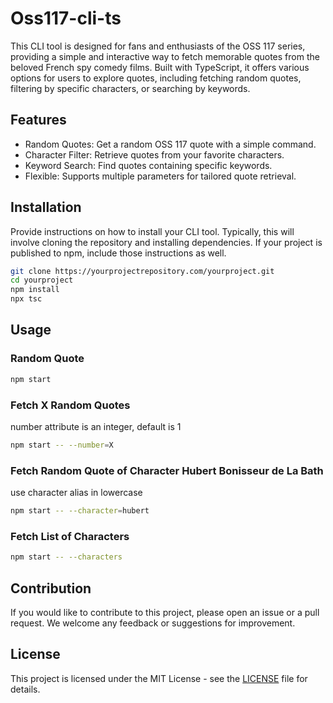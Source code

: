 # Oss117-cli-ts

This CLI tool is designed for fans and enthusiasts of the OSS 117 series, providing a simple and interactive way to fetch memorable quotes from the beloved French spy comedy films. Built with TypeScript, it offers various options for users to explore quotes, including fetching random quotes, filtering by specific characters, or searching by keywords.

## Features
+ Random Quotes: Get a random OSS 117 quote with a simple command.
+ Character Filter: Retrieve quotes from your favorite characters.
+ Keyword Search: Find quotes containing specific keywords.
+ Flexible: Supports multiple parameters for tailored quote retrieval.

## Installation

Provide instructions on how to install your CLI tool. Typically, this will involve cloning the repository and installing dependencies. If your project is published to npm, include those instructions as well.

```bash
git clone https://yourprojectrepository.com/yourproject.git
cd yourproject
npm install
npx tsc
```

## Usage 

### Random Quote
```bash
npm start
```

### Fetch X Random Quotes
number attribute is an integer, default is 1
```bash
npm start -- --number=X
```

### Fetch Random Quote of Character Hubert Bonisseur de La Bath

use character alias in lowercase
```bash
npm start -- --character=hubert
```

### Fetch List of Characters
```bash
npm start -- --characters
```

## Contribution

If you would like to contribute to this project, please open an issue or a pull request. We welcome any feedback or suggestions for improvement.

## License

This project is licensed under the MIT License - see the [LICENSE](LICENSE) file for details.
